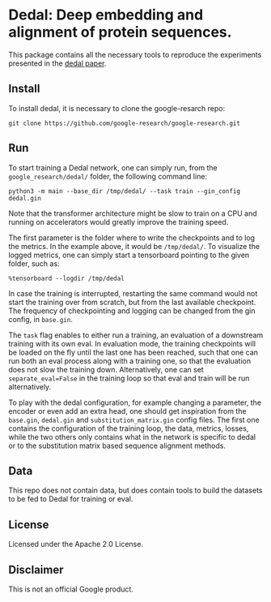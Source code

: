 # Dedal: Deep embedding and alignment of protein sequences.
This package contains all the necessary tools to reproduce the experiments presented in the [dedal paper](https://www.biorxiv.org/content/10.1101/2021.11.15.468653v1).


## Install
To install dedal, it is necessary to clone the google-resarch repo:
```
git clone https://github.com/google-research/google-research.git
```

## Run
To start training a Dedal network, one can simply run, from the `google_research/dedal/` folder, the following command line:
```
python3 -m main --base_dir /tmp/dedal/ --task train --gin_config dedal.gin
```
Note that the transformer architecture might be slow to train on a CPU and running on accelerators would greatly improve the training speed.

The first parameter is the folder where to write the checkpoints and to log the metrics. In the example above, it would be `/tmp/dedal/`. To visualize the logged metrics, one can simply start a tensorboard pointing to the given folder, such as:
```
%tensorboard --logdir /tmp/dedal
```

In case the training is interrupted, restarting the same command would not start the training over from scratch, but from the last available checkpoint. The frequency of checkpointing and logging can be changed from the gin config, in `base.gin`.

The `task` flag enables to either run a training, an evaluation of a downstream training with its own eval. In evaluation mode, the training checkpoints will be loaded on the fly until the last one has been reached, such that one can run
both an eval process along with a training one, so that the evaluation does not slow the training down. Alternatively, one can set `separate_eval=False` in the training loop so that eval and train will be run alternatively.

To play with the dedal configuration, for example changing a parameter, the
encoder or even add an extra head, one should get inspiration from the `base.gin`, `dedal.gin` and `substitution_matrix.gin` config files. The first one contains the configuration of the training loop, the data, metrics, losses, while the two others only contains what in the network is specific to dedal or to the substitution matrix based sequence alignment methods.

## Data
This repo does not contain data, but does contain tools to build the datasets to be fed to Dedal for training or eval.

## License
Licensed under the Apache 2.0 License.

## Disclaimer
This is not an official Google product.
